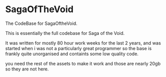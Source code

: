 # SagaOfTheVoid
The CodeBase for SagaOftheVoid.

This is essentially the full codebase for Saga of the Void.

It was written for mostly 80 hour work weeks for the last 2 years, and was started when i was not a particularly great programmer
so the base is frankly quite unorganised and containts some low quality code.

you need the rest of the assets to make it work and those are nearly 20gb so they are not here.
